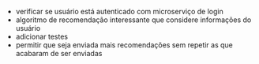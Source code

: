 - verificar se usuário está autenticado com microserviço de login
- algoritmo de recomendação interessante que considere informações do usuário
- adicionar testes
- permitir que seja enviada mais recomendações sem repetir as que acabaram de ser enviadas

